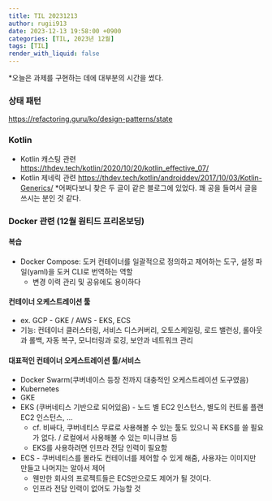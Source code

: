 ```yaml
---
title: TIL 20231213
author: rugii913
date: 2023-12-13 19:58:00 +0900
categories: [TIL, 2023년 12월]
tags: [TIL]
render_with_liquid: false
---
```


*오늘은 과제를 구현하는 데에 대부분의 시간을 썼다.
### 상태 패턴
<https://refactoring.guru/ko/design-patterns/state>

### Kotlin
- Kotlin 캐스팅 관련  <https://thdev.tech/kotlin/2020/10/20/kotlin_effective_07/>
- Kotlin 제네릭 관련 <https://thdev.tech/kotlin/androiddev/2017/10/03/Kotlin-Generics/>
*어쩌다보니 찾은 두 글이 같은 블로그에 있었다. 꽤 공을 들여서 글을 쓰시는 분인 것 같다.

### Docker 관련 (12월 원티드 프리온보딩)
#### 복습
- Docker Compose: 도커 컨테이너를 일괄적으로 정의하고 제어하는 도구, 설정 파일(yaml)을 도커 CLI로 번역하는 역할
  - 변경 이력 관리 및 공유에도 용이하다
#### 컨테이너 오케스트레이션 툴
- ex. GCP - GKE / AWS - EKS, ECS
- 기능: 컨테이너 클러스터링, 서비스 디스커버리, 오토스케일링, 로드 밸런싱, 롤아웃과 롤백, 자동 복구, 모니터링과 로깅, 보안과 네트워크 관리
#### 대표적인 컨테이너 오케스트레이션 툴/서비스
- Docker Swarm(쿠버네이스 등장 전까지 대충적인 오케스트레이션 도구였음)
- Kubernetes
- GKE
- EKS (쿠버네티스 기반으로 되어있음) - 노드 별 EC2 인스턴스, 별도의 컨트롤 플랜 EC2 인스턴스, ...
  - cf. 비싸다, 쿠버네티스 무료로 사용해볼 수 있는 툴도 있으니 꼭 EKS를 쓸 필요가 없다. / 로컬에서 사용해볼 수 있는 미니큐브 등
  - EKS를 사용하려면 인프라 전담 인력이 필요함
- ECS - 쿠버네티스를 몰라도 컨테이너를 제어할 수 있게 해줌, 사용자는 이미지만 만들고 나머지는 알아서 제어
  - 웬만한 회사의 프로젝트들은 ECS만으로도 제어가 될 것이다.
  - 인프라 전담 인력이 없어도 가능할 것